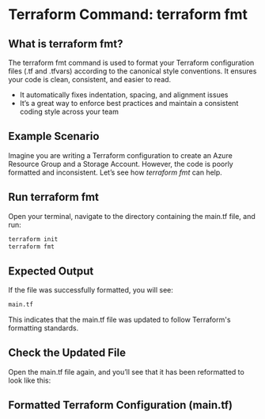 # Terraform Command: terraform fmt

## What is terraform fmt?
The terraform fmt command is used to format your Terraform configuration files (.tf and .tfvars) according to the canonical style conventions. It ensures your code is clean, consistent, and easier to read.

- It automatically fixes indentation, spacing, and alignment issues  
- It’s a great way to enforce best practices and maintain a consistent coding style across your team  

## Example Scenario
Imagine you are writing a Terraform configuration to create an Azure Resource Group and a Storage Account. However, the code is poorly formatted and inconsistent. Let’s see how _terraform fmt_ can help.

## Run terraform fmt
Open your terminal, navigate to the directory containing the main.tf file, and run:
```bash
terraform init
terraform fmt
```

## Expected Output
If the file was successfully formatted, you will see:
```bash
main.tf
```

This indicates that the main.tf file was updated to follow Terraform's formatting standards.

## Check the Updated File
Open the main.tf file again, and you’ll see that it has been reformatted to look like this:

## Formatted Terraform Configuration (main.tf)
